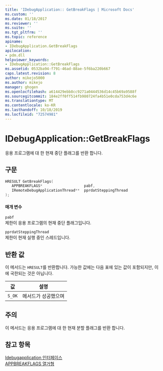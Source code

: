 ```yaml
---
title: 'IDebugApplication:: GetBreakFlags | Microsoft Docs'
ms.custom: ''
ms.date: 01/18/2017
ms.reviewer: ''
ms.suite: ''
ms.tgt_pltfrm: ''
ms.topic: reference
apiname:
- IDebugApplication.GetBreakFlags
apilocation:
- pdm.dll
helpviewer_keywords:
- IDebugApplication::GetBreakFlags
ms.assetid: 0532ba94-f791-46ad-88ae-5f6ba220b667
caps.latest.revision: 8
author: mikejo5000
ms.author: mikejo
manager: ghogen
ms.openlocfilehash: a614429ebb8cc9271a0444536d14c45b69a9588f
ms.sourcegitcommit: 184e2ff0ff514fb980724fa4b51e0cda753d4c6e
ms.translationtype: MT
ms.contentlocale: ko-KR
ms.lasthandoff: 10/18/2019
ms.locfileid: "72574981"
---
```

# <a name="idebugapplicationgetbreakflags"></a>IDebugApplication::GetBreakFlags
응용 프로그램에 대 한 현재 중단 플래그를 반환 합니다.  
  
## <a name="syntax"></a>구문  
  
```cpp
HRESULT GetBreakFlags(  
   APPBREAKFLAGS*                   pabf,  
   IRemoteDebugApplicationThread**  pprdatSteppingThread  
);  
```  
  
#### <a name="parameters"></a>매개 변수  
 `pabf`  
 제한이 응용 프로그램의 현재 중단 플래그입니다.  
  
 `pprdatSteppingThread`  
 제한이 현재 실행 중인 스레드입니다.  
  
## <a name="return-value"></a>반환 값  
 이 메서드는 `HRESULT`를 반환합니다. 가능한 값에는 다음 표에 있는 값이 포함되지만, 이에 국한되는 것은 아닙니다.  
  
|값|설명|  
|-----------|-----------------|  
|`S_OK`|메서드가 성공했으며|  
  
## <a name="remarks"></a>주의  
 이 메서드는 응용 프로그램에 대 한 현재 분할 플래그를 반환 합니다.  
  
## <a name="see-also"></a>참고 항목  
 [Idebugapplication 인터페이스](../../winscript/reference/idebugapplication-interface.md)   
 [APPBREAKFLAGS 열거형](../../winscript/reference/appbreakflags-enumeration.md)